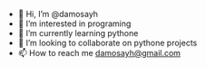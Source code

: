 - 👋 Hi, I’m @damosayh
- 👀 I’m interested in programing 
- 🌱 I’m currently learning pythone
- 💞️ I’m looking to collaborate on pythone projects 
- 📫 How to reach me damosayh@gmail.com

<!---
damosayh/damosayh is a ✨ special ✨ repository because its `README.md` (this file) appears on your GitHub profile.
You can click the Preview link to take a look at your changes.
--->
